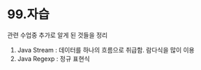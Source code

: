# 99.자습

관련 수업중 추가로 알게 된 것들을 정리

1. Java Stream : 데이터를 하나의 흐름으로 취급함. 람다식을 많이 이용
2. Java Regexp : 정규 표현식



